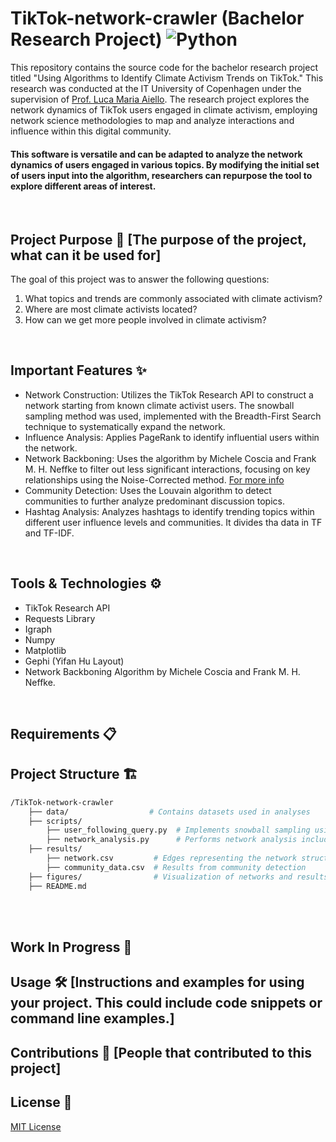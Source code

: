 # TikTok-network-crawler (Bachelor Research Project) ![Python](https://img.shields.io/badge/-Python-3776AB?style=flat-square&logo=python&logoColor=white)
This repository contains the source code for the bachelor research project titled "Using Algorithms to Identify Climate Activism Trends on TikTok." This research was conducted at the IT University of Copenhagen under the supervision of [Prof. Luca Maria Aiello](https://www.lajello.com/).
The research project explores the network dynamics of TikTok users engaged in climate activism, employing network science methodologies to map and analyze interactions and influence within this digital community.

#### This software is versatile and can be adapted to analyze the network dynamics of users engaged in various topics. By modifying the initial set of users input into the algorithm, researchers can repurpose the tool to explore different areas of interest.

<br>

## Project Purpose 🎯    [The purpose of the project, what can it be used for]
The goal of this project was to answer the following questions:
1. What topics and trends are commonly associated with climate activism?
2. Where are most climate activists located?
3. How can we get more people involved in climate activism?

<br>

## Important Features ✨
- Network Construction: Utilizes the TikTok Research API to construct a network starting from known climate activist users. The snowball sampling method was used, implemented with the Breadth-First Search technique to systematically expand the network.
- Influence Analysis: Applies PageRank to identify influential users within the network.
- Network Backboning: Uses the algorithm by Michele Coscia and Frank M. H. Neffke to filter out less significant interactions, focusing on key relationships using the Noise-Corrected method. [For more info](https://ieeexplore.ieee.org/abstract/document/7929996)
- Community Detection: Uses the Louvain algorithm to detect communities to further analyze predominant discussion topics.
- Hashtag Analysis: Analyzes hashtags to identify trending topics within different user influence levels and communities. It divides tha data in TF and TF-IDF.

<br>

## Tools & Technologies ⚙️
- TikTok Research API
- Requests Library
- Igraph
- Numpy
- Matplotlib
- Gephi (Yifan Hu Layout)
- Network Backboning Algorithm by Michele Coscia and Frank M. H. Neffke.

<br>

## Requirements 📋    



## Project Structure 🏗️
```bash
/TikTok-network-crawler
    ├── data/                  # Contains datasets used in analyses
    ├── scripts/
        ├── user_following_query.py  # Implements snowball sampling using BFS
        ├── network_analysis.py      # Performs network analysis including PageRank
    ├── results/
        ├── network.csv         # Edges representing the network structure
        ├── community_data.csv  # Results from community detection
    ├── figures/                # Visualization of networks and results
    ├── README.md
```




<br>
<br>

## Work In Progress 🚧


## Usage 🛠️   [Instructions and examples for using your project. This could include code snippets or command line examples.]

## Contributions 👥    [People that contributed to this project]

## License 📄
[MIT License](LICENSE)






